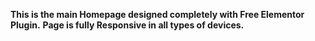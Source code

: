 **This is the main Homepage designed completely with Free Elementor Plugin.**
**Page is fully Responsive in all types of devices.**
